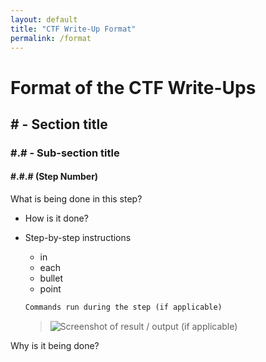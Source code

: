 ```yaml
---
layout: default
title: "CTF Write-Up Format"
permalink: /format
---
```


# Format of the CTF Write-Ups

## \# - Section title

### \#.# - Sub-section title

#### \#.#.# (Step Number)

What is being done in this step?

* How is it done?  
* Step-by-step instructions
   * in
   * each
   * bullet
   * point  

  ``` markdown
  Commands run during the step (if applicable)
  ```

  > ![Screenshot of result / output (if applicable)](https://i.ibb.co/Cz7JJVs/screenshot-example.png)

Why is it being done?
